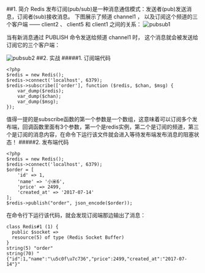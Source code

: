 ##1. 简介
Redis 发布订阅(pub/sub)是一种消息通信模式：发送者(pub)发送消息，订阅者(sub)接收消息。
下图展示了频道 channel1 ， 以及订阅这个频道的三个客户端 —— client2 、 client5 和 client1 之间的关系：
![pubsub1](http://upload-images.jianshu.io/upload_images/3571187-679a511c828e6966.png?imageMogr2/auto-orient/strip%7CimageView2/2/w/1240)

当有新消息通过 PUBLISH 命令发送给频道 channel1 时， 这个消息就会被发送给订阅它的三个客户端：

![pubsub2](http://upload-images.jianshu.io/upload_images/3571187-58fa9f79fc8c6a8d.png?imageMogr2/auto-orient/strip%7CimageView2/2/w/1240)
##2. 实战
#####1. 订阅端代码
```
<?php
$redis = new Redis();
$redis->connect('localhost', 6379);
$redis->subscribe(['order'], function ($redis, $chan, $msg) {
    var_dump($redis);
    var_dump($chan);
    var_dump($msg);
});
```
值得一提的是subscribe函数的第一个参数是一个数组，这意味着可以订阅多个发布端，回调函数里面有3个参数，第一个是redis实例，第二个是订阅的频道，第三个是订阅的消息内容，在命令下运行该文件就会进入等待发布端发布消息的阻塞状态！
#####2. 发布端代码
```
<?php
$redis = new Redis();
$redis->connect('localhost', 6379);
$order = [
    'id' => 1,
    'name' => '小米6',
    'price' => 2499,
    'created_at' => '2017-07-14'
];
$redis->publish("order", json_encode($order));
```
在命令行下运行该代码，就会发现订阅端那边输出了消息：
```
class Redis#1 (1) {
  public $socket =>
  resource(5) of type (Redis Socket Buffer)
}
string(5) "order"
string(70) "{"id":1,"name":"\u5c0f\u7c736","price":2499,"created_at":"2017-07-14"}"
```
